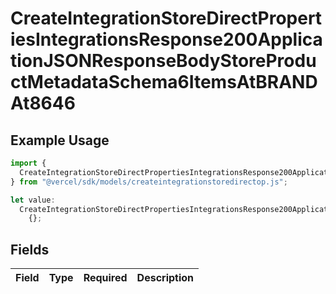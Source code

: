 # CreateIntegrationStoreDirectPropertiesIntegrationsResponse200ApplicationJSONResponseBodyStoreProductMetadataSchema6ItemsAtBRANDAt8646

## Example Usage

```typescript
import {
  CreateIntegrationStoreDirectPropertiesIntegrationsResponse200ApplicationJSONResponseBodyStoreProductMetadataSchema6ItemsAtBRANDAt8646,
} from "@vercel/sdk/models/createintegrationstoredirectop.js";

let value:
  CreateIntegrationStoreDirectPropertiesIntegrationsResponse200ApplicationJSONResponseBodyStoreProductMetadataSchema6ItemsAtBRANDAt8646 =
    {};
```

## Fields

| Field       | Type        | Required    | Description |
| ----------- | ----------- | ----------- | ----------- |